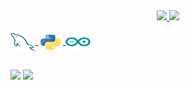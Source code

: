 


<div align="center">
  <a href="https://github.com/renannevesr">
  <img height="180em" src="https://github-readme-stats.vercel.app/api?username=renannevesr&show_icons=true&theme=tokyonight&include_all_commits=true&count_private=true"/>
  <img height="180em" src="https://github-readme-stats.vercel.app/api/top-langs/?username=renannevesr&layout=compact&langs_count=7&theme=tokyonight"/>
</div>
  
<div style="display: inline_block"><br>
  <img align="center" alt="Renan-MYSQL" height="30" width="40" src="https://raw.githubusercontent.com/devicons/devicon/master/icons/mysql/mysql-plain.svg">
  <img align="center" alt="Renan-Py" height="30" width="40" src="https://raw.githubusercontent.com/devicons/devicon/master/icons/python/python-original.svg">
  <img align="center" alt="Renan-Uno" height="30" width="40" src="https://raw.githubusercontent.com/devicons/devicon/master/icons/arduino/arduino-original.svg">
 <!-- <img align="center" alt="Renan-CSS" height="30" width="40" src="https://raw.githubusercontent.com/devicons/devicon/master/icons/css3/css3-original.svg"> -->
</div>
  
  ##
 
<div> 
  <a href="https://www.instagram.com/renannevesr/" target="_blank"><img src="https://img.shields.io/badge/-Instagram-%23E4405F?style=for-the-badge&logo=instagram&logoColor=white" target="_blank"></a>
  <a href="https://www.linkedin.com/in/renan-rego-b38823bb/" target="_blank"><img src="https://img.shields.io/badge/-LinkedIn-%230077B5?style=for-the-badge&logo=linkedin&logoColor=white" target="_blank"></a> 
 
 
